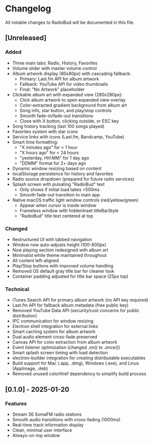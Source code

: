 # Changelog

All notable changes to RadioBud will be documented in this file.

## [Unreleased]

### Added
- Three main tabs: Radio, History, Favorites
- Volume slider with master volume control
- Album artwork display (80x80px) with cascading fallback:
  - Primary: Last.fm API for album artwork
  - Fallback: YouTube API for video thumbnails
  - Final: "No Artwork" placeholder
- Clickable album art with expanded view (280x280px):
  - Click album artwork to open expanded view overlay
  - Color-extracted gradient background from album art
  - Song info, star button, and play/stop controls
  - Smooth fade-in/fade-out transitions
  - Close with X button, clicking outside, or ESC key
- Song history tracking (last 100 songs played)
- Favorites system with star icons
- Service links with icons (Last.fm, Bandcamp, YouTube)
- Smart time formatting:
  - "X minutes ago" for < 1 hour
  - "X hours ago" for < 24 hours
  - "yesterday, HH:MM" for 1 day ago
  - "DDMM" format for 2+ days ago
- Dynamic window resizing based on content
- localStorage persistence for history and favorites
- Radio source dropdown (prepared for future radio services)
- Splash screen with pulsating "RadioBud" text
  - Only shows if initial load takes >500ms
  - Smooth fade-out transition to main app
- Native macOS traffic light window controls (red/yellow/green)
  - Appear when cursor is inside window
  - Frameless window with hiddenInset titleBarStyle
  - "RadioBud" title text centered at top

### Changed
- Restructured UI with tabbed navigation
- Window now auto-adjusts height (100-800px)
- Now playing section redesigned with album art
- Minimalist white theme maintained throughout
- All content left-aligned
- Play/Stop buttons with improved volume handling
- Removed OS default gray title bar for cleaner look
- Container padding adjusted for title bar space (25px top)

### Technical
- iTunes Search API for primary album artwork (no API key required)
- Last.fm API for fallback album metadata (free public key)
- Removed YouTube Data API (security/cost concerns for public distribution)
- IPC communication for window resizing
- Electron shell integration for external links
- Smart caching system for album artwork
- Dual audio element cross-fade preserved
- Canvas API for color extraction from album artwork
- Event listener optimization (changed .on() to .once())
- Smart splash screen timing with load detection
- electron-builder integration for creating distributable executables
- Build support for Mac (.app, .dmg), Windows (.exe), and Linux (AppImage, .deb)
- Removed unused colorthief dependency to simplify build process

## [0.1.0] - 2025-01-20

### Features
- Stream 36 SomaFM radio stations
- Smooth audio transitions with cross-fading (1000ms)
- Real-time track information display
- Clean, minimal user interface
- Always-on-top window
